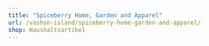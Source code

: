 ```yaml
---
title: "Spiceberry Home, Garden and Apparel"
url: /vashon-island/spiceberry-home-garden-and-apparel/
shop: Haushaltsartikel
---
```


